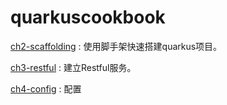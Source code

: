 # quarkuscookbook

[ch2-scaffolding](./ch2-scaffolding/README.md) : 使用脚手架快速搭建quarkus项目。

[ch3-restful](./ch3-restful/README.md) : 建立Restful服务。

[ch4-config](./ch4-config/README.md) : 配置

